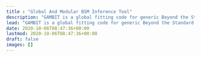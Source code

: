 ```yaml
---
title : "Global And Modular BSM Inference Tool"
description: "GAMBIT is a global fitting code for generic Beyond the Standard Model theories, designed to allow fast and easy definition of new models, observables, likelihoods, scanners and backend physics codes. It can perform statistical global fits of generic physics models using a wide range of particle physics and astrophysics data."
lead: "GAMBIT is a global fitting code for generic Beyond the Standard Model theories, designed to allow fast and easy definition of new models, observables, likelihoods, scanners and backend physics codes. It can perform statistical global fits of generic physics models using a wide range of particle physics and astrophysics data."
date: 2020-10-06T08:47:36+00:00
lastmod: 2020-10-06T08:47:36+00:00
draft: false
images: []
---
```

